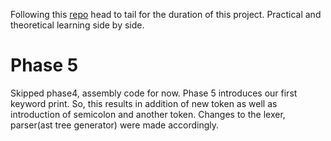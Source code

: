 Following this [repo](https://github.com/DoctorWkt/acwj) head to tail for the duration of this project.
Practical and theoretical learning side by side.

# Phase 5
Skipped phase4, assembly code for now.
Phase 5 introduces our first keyword print. So, this results in addition of new token as well as
introduction of semicolon and another token. Changes to the lexer, parser(ast tree generator) were
made accordingly. 
